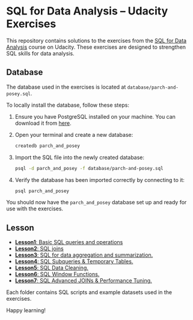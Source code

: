 # SQL for Data Analysis – Udacity Exercises

This repository contains solutions to the exercises from the [SQL for Data Analysis](https://www.udacity.com/course/sql-for-data-analysis--ud198) course on Udacity. These exercises are designed to strengthen SQL skills for data analysis.

## Database

The database used in the exercises is located at `database/parch-and-posey.sql`.

To locally install the database, follow these steps:

1. Ensure you have PostgreSQL installed on your machine. You can download it from [here](https://www.postgresql.org/download/).

2. Open your terminal and create a new database:
    ```sh
    createdb parch_and_posey
    ```

3. Import the SQL file into the newly created database:
    ```sh
    psql -d parch_and_posey -f database/parch-and-posey.sql
    ```

4. Verify the database has been imported correctly by connecting to it:
    ```sh
    psql parch_and_posey
    ```

You should now have the `parch_and_posey` database set up and ready for use with the exercises.


## Lesson

- [**Lesson1**: Basic SQL queries and operations](1.Basic_SQL.md)
- [**Lesson2**: SQL joins](2.SQL_Joins.md)
- [**Lesson3**: SQL for data aggregation and summarization.](3.SQL_Aggregation.md)
- [**Lesson4**: SQL Subqueries & Temporary Tables.](4.SQL_Subquery.md)
- [**Lesson5**: SQL Data Cleaning.](5.SQL_Data_Cleaning.md)
- [**Lesson6**: SQL Window Functions.](6.SQL_Window_Functions.md)
- [**Lesson7**: SQL Advanced JOINs & Performance Tuning.](7.SQL_Advanced_JOINs.md)



Each folder contains SQL scripts and example datasets used in the exercises.

Happy learning!
